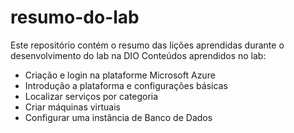 # resumo-do-lab
Este repositório contém o resumo das lições aprendidas durante o desenvolvimento do lab na DIO
Conteúdos aprendidos no lab: 
- Criação e login na plataforme Microsoft Azure
- Introdução a plataforma e configurações básicas
- Localizar serviços por categoria
- Criar máquinas virtuais
- Configurar uma instância de Banco de Dados
